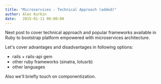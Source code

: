 ```yaml
---
title: "Microservices - Technical Approach (added)"
author: Alex Kurkin
date:   2015-01-11 00:00:00
---
```

Next post to cover technical approach and popular frameworks available in Ruby to bootstrap platform empowered with microservices architecture.

Let's cover advantages and disadvantages in following options:

- rails + rails-api gem
- other ruby frameworks (sinatra, lotusrb)
- other languages

Also we'll briefly touch on componentization.
